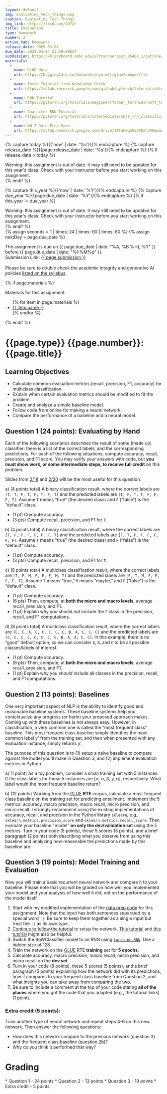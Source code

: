 ```yaml
---
layout: default
img: evaluating_tech_things.png
caption: Evaluating Tech Things
img_link: https://xkcd.com/2072/
title: Evaluation
type: Homework
number: 2
active_tab: homework
release_date: 2025-03-04
due_date: 2025-04-04 23:59:00EST
submission: https://blackboard.umbc.edu/ultra/courses/_85408_1/outline/assessment/test/_7438117_1?courseId=_85408_1&gradeitemView=details
materials:
  -
    name: GLUE data
    url: https://huggingface.co/datasets/nyu-mll/glue/viewer/rte
  -
    name: Torch Tutorial from Knowledge Check
    url: https://colab.research.google.com/github/pytorch/tutorials/blob/gh-pages/_downloads/dd1c511de656ab48216de2866264b28f/deep_learning_tutorial.ipynb
  -
    name: RNN Tutorial
    url: https://pytorch.org/tutorials/beginner/former_torchies/nnft_tutorial.html#example-2-recurrent-net
  -
    name: Character RNN Tutorial
    url: https://pytorch.org/tutorials/intermediate/char_rnn_classification_tutorial.html
  -
    name: HW 2 Data Prep Code
    url: https://colab.research.google.com/drive/1fTakwqcG55XUxhJ48mwawqegDxYq_zj9
---
```


<!-- Check whether the assignment is ready to release -->
{% capture today %}{{'now' | date: '%s'}}{% endcapture %}
{% capture release_date %}{{page.release_date | date: '%s'}}{% endcapture %}
{% if release_date > today %} 
<div class="alert alert-danger">
Warning: this assignment is out of date.  It may still need to be updated for this year's class.  Check with your instructor before you start working on this assignment.
</div>
{% endif %}
<!-- End of check whether the assignment is up to date -->


<!-- Check whether the assignment is up to date -->
{% capture this_year %}{{'now' | date: '%Y'}}{% endcapture %}
{% capture due_year %}{{page.due_date | date: '%Y'}}{% endcapture %}
{% if this_year != due_year %} 
<div class="alert alert-danger">
Warning: this assignment is out of date.  It may still need to be updated for this year's class.  Check with your instructor before you start working on this assignment.
</div>
{% endif %}
<!-- End of check whether the assignment is up to date -->


<div class="alert alert-info">
{% assign seconds = 1 | times: 24 | times: 60 | times: 60 %}
{% assign nextDay = page.due_date %}

The assignment is due on {{ page.due_date | date: "%A, %B %-d, %Y" }} before {{ page.due_date | date: "%I:%M%p" }}.
<br>
Submission Link: <a href="{{page.submission}}">{{ page.submission }}</a><br><br>
Please be sure to double check the academic integrity and generative AI policies <a href="https://laramartin.net/NLP-class/#academic-integrity">listed on the syllabus</a>.
</div>

{% if page.materials %}
<div class="alert alert-info">
Materials for this assignment:
<ul>
{% for item in page.materials %}
<li><a href="{{item.url}}">{{ item.name }}</a></li>
{% endfor %}
</ul>
</div>
{% endif %}


<!-- TODO: add in help with padding the input -->

{{page.type}} {{page.number}}: {{page.title}}
=============================================================

## Learning Objectives
* Calculate common evaluation metrics (recall, precision, F1, accuracy) for multiclass classification.
* Explain when certain evaluation metrics should be modified to fit the problem.
* Create and analyze a simple baseline model.
* Follow code from online for making a neural network.
* Compare the performance of a baseline and a neural model.


## Question 1 (24 points): Evaluating by Hand

Each of the following scenarios describes the result of some (made up) classifier: there is a list of the correct labels, and the corresponding predictions. For each of
the following situations, compute accuracy, recall, precision, and F1 score. You may verify
your answers with code, but **you must show work, or some intermediate steps, to receive full
credit** on this problem.

Slides from [2/18](https://laramartin.net/NLP-class/slides/25-02-18_ML-Evaluation.pdf) and [2/20](https://laramartin.net/NLP-class/slides/25-02-20_ML-Evaluation.pdf) will be the most useful for this question.

a) (4 points total) A binary classification result, where the correct labels are
`[T, T, F, T, F, T, F, T]` and the predicted labels are
`[T, F, T, T, F, F, F, T]`. Assume `T` means “true” (the desired class) and `F`
(“false”) is the “default” class. 
* (1 pt) Compute accuracy.
* (3 pts) Compute recall, precision, and F1 for `T`.

b) (4 points total) A binary classification result, where the correct labels are
`[T, F, F, F, F, F, F, T]` and the predicted labels are
`[F, T, F, F, F, F, F, F]`. Assume `T` means “true” (the desired class) and `F`
(“false”) is the “default” class. 
* (1 pt) Compute accuracy.
* (3 pts) Compute recall, precision, and F1 for `T`.

c) (8 points total) A multiclass classification result, where the correct labels are
`[T, F, M, F, F, F, M, T]` and the predicted labels are
`[F, T, M, F, F, F, F, T]`. Assume `T` means “true,” `M` means “maybe,” and
`F` (“false”) is the “default” class. 
* (1 pt) Compute accuracy. 
* (6 pts) Then, compute, at **both the micro and macro levels**, average recall, precision, and F1. 
* (1 pt) Explain why you should *not* include the `F` class in the precision, recall, and F1 computations.

d) (8 points total) A multiclass classification result, where the correct labels are
`[C, C, A, C, C, C, C, C, B, A, C, C, C]` and the predicted labels are
`[C, C, C, C, C, C, C, C, B, A, A, C, C]`. In this example, there is no
“good” default option, so we can consider `A`, `B`, and `C` to be all possible classes/labels
of interest. 
* (1 pt) Compute accuracy. 
* (6 pts) Then, compute, at **both the micro and macro levels**, average recall, precision, and F1. 
* (1 pt) Explain why you *should* include all classes in the precision, recall, and F1 computations.

## Question 2 (13 points): Baselines

One very important aspect of NLP is the ability to identify good and reasonable
baseline systems. These baseline systems help you contextualize any progress (or harm) your
proposed approach makes. Coming up with these baselines is not always easy. However, in classification, a
very common one is called the “most frequent class” baseline. This most frequent class baseline simply identifies the most common label y' from the training set, and then when presented with any evaluation instance, simply returns y'.

The purpose of this question is to (1) setup a naive baseline to compare against the model you'll make in Question 3, and (2) implement evaluation metrics in Python. 

a) (1 point) As a toy problem, consider a small training set with 5 instances. If the class labels for those 5 instances are [α, α, β, γ, α], respectively. What label would the most frequent baseline return?

b) (12 points) Working from the [GLUE](https://huggingface.co/datasets/nyu-mll/glue) **RTE** corpus, calculate a most frequent class baseline on the training set for predicting entailment. Implement the 5 metrics: accuracy, macro precision, macro recall, micro precision, and micro recall. I strongly recommend using the existing implementations of accuracy, recall, and precision in the Python library `sklearn`, e.g., `sklearn.metrics.precision_score` and `sklearn.metrics.recall_score`. Then evaluate your baseline "model" **on only the dev/validation set** using the 5 metrics.
Turn in your code (5 points), these 5 scores (5 points), and a brief paragraph (2 points) both describing what you observe from using this baseline and analyzing how reasonable the predictions made by this baseline are.


## Question 3 (19 points): Model Training and Evaluation 
Now you will train a basic recurrent neural network and compare it to your baseline. Please note that you will be graded on how well you implemented your model and your analysis of how well it did, not on the performance of the model itself.

1. Start with my modified implementation of the [data prep code](https://colab.research.google.com/drive/1fTakwqcG55XUxhJ48mwawqegDxYq_zj9) for this assignment. Note that the input has both sentences separated by a special word `||`. Be sure to keep them together as a single input but treat the `||` as its own type.
2. [Continue to follow the tutorial](https://colab.research.google.com/github/pytorch/tutorials/blob/gh-pages/_downloads/dd1c511de656ab48216de2866264b28f/deep_learning_tutorial.ipynb) to setup the network. [This tutorial](https://pytorch.org/tutorials/beginner/nn_tutorial.html) and [this tutorial](https://pytorch.org/tutorials/intermediate/char_rnn_classification_tutorial.html) might also be helpful.
3. Switch the BoWClassifier model to an RNN using [`torch.nn.RNN`](https://pytorch.org/docs/stable/generated/torch.nn.RNN.html). Use a hidden size of 128.
4. Train the network on the [GLUE](https://huggingface.co/datasets/nyu-mll/glue) RTE **training** set for **5 epochs**.
5. Calculate accuracy, macro precision, macro recall, micro precision, and micro recall on the **dev set**.
6. Turn in your code (8 points), these 5 scores (5 points), and a brief paragraph (5 points) explaining how the network did with its predictions, how it compares to your frequent class baseline from Question 2, and what insights you can take away from comparing the two. 
7. Be sure to include a comment at the top of your code stating **all of the places** where you got the code that you adapted (e.g., the tutorial links) (1 point).

### Extra credit (5 points): 

Train another type of neural network and repeat steps 4-6 on this new network. Then answer the following questions:
* How does this network compare to the previous network (question 3) and the frequent class baseline (question 2b)?
* Why do you think it performed that way?


# Grading
<div class="alert alert-warning" markdown="1">
* Question 1 - 24 points
* Question 2 - 13 points
* Question 3 - 19 points
* Extra credit - 5 points
</div>
